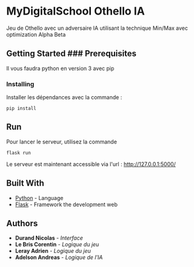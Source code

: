 # MyDigitalSchool Othello IA

Jeu de Othello avec un adversaire IA utilisant la technique Min/Max avec optimization Alpha Beta 

## Getting Started ### Prerequisites

Il vous faudra python en version 3 avec pip 

### Installing
Installer les dépendances avec la commande :

```
pip install 
```
## Run
Pour lancer le serveur, utilisez la commande  
```
flask run 
```

Le serveur est maintenant accessible via l'url : http://127.0.0.1:5000/ 
## Built With
* [Python](https://www.python.org/downloads/) - Language
* [Flask](https://flask.palletsprojects.com/en/1.1.x/) - Framework the development web 

## Authors
* **Durand Nicolas** - *Interface*
* **Le Bris Corentin** - *Logique du jeu*
* **Leray Adrien** - *Logique du jeu*
* **Adelson Andreas** - *Logique de l'IA*